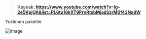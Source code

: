 > **Kaynak: https://www.youtube.com/watch?v=lg-2e5KpjOA&list=PL6tu16kXT9PrnRtsbMjadSzrM0f43Nx8W**

Yuklenen paketler

![image](https://user-images.githubusercontent.com/28144917/169007534-1f7bc6d2-aada-44f2-bee3-de17105988af.png)
